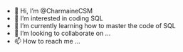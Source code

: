 - 👋 Hi, I’m @CharmaineCSM
- 👀 I’m interested in coding SQL
- 🌱 I’m currently learning how to master the code of SQL
- 💞️ I’m looking to collaborate on ...
- 📫 How to reach me ...

<!---
CharmaineCSM/CharmaineCSM is a ✨ special ✨ repository because its `README.md` (this file) appears on your GitHub profile.
You can click the Preview link to take a look at your changes.
--->
